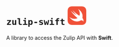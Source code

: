 # `zulip-swift` <img alt="Swift logo" src="assets/swift-logo.png" height=50 />

A library to access the Zulip API with **Swift**.
